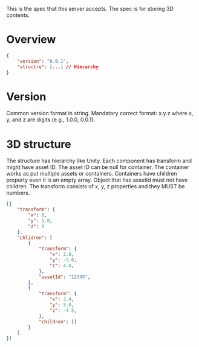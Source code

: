 This is the spec that this server accepts. The spec is for storing 3D contents.

# Overview

```json
{
    "version": "0.0.1",
    "structre": [...] // Hierarchy
}
```

# Version
Common version format in string. Mandatory correct format: x.y.z where x, y, and z are digits (e.g., 1.0.0, 0.0.1).

# 3D structure
The structure has hierarchy like Unity. Each component has transform and might have asset ID.
The asset ID can be null for container. The container works as put multiple assets or containers.
Containers have children property even it is an empty array. Object that has assetId must not have children.
The transform consists of x, y, z properties and they MUST be numbers.

```json
[{
    "transform": {
        "x": 0,
        "y": 1.0,
        "z": 0
    },
    "chlidren": [
        {
            "transform": {
                "x": 2.0,
                "y": -3.0,
                "z": 4.0,
            },
            "assetId": "12345",
        },
        {
            "transform": {
                "x": 2.4,
                "y": 5.0,
                "z": -4.5,
            },
            "children": []
        }
    ]
}]
```